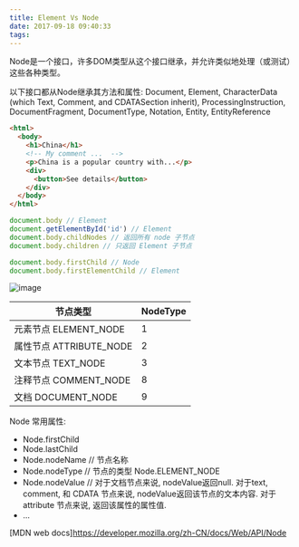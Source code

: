 ```yaml
---
title: Element Vs Node
date: 2017-09-18 09:40:33
tags:
---
```

Node是一个接口，许多DOM类型从这个接口继承，并允许类似地处理（或测试）这些各种类型。

以下接口都从Node继承其方法和属性:
Document, Element, CharacterData (which Text, Comment, and CDATASection inherit), ProcessingInstruction, DocumentFragment, DocumentType, Notation, Entity, EntityReference

```html
<html>
  <body>
    <h1>China</h1>
    <!-- My comment ...  -->
    <p>China is a popular country with...</p>
    <div>
      <button>See details</button>
    </div>
  </body>
</html>
```
``` js
document.body // Element
document.getElementById('id') // Element
document.body.childNodes // 返回所有 node 子节点
document.body.children // 只返回 Element 子节点

document.body.firstChild // Node
document.body.firstElementChild // Element
```
![image](http://oifogbmox.bkt.clouddn.com/170918_1.png)


节点类型 | NodeType
---|---
元素节点 ELEMENT_NODE | 1
属性节点 ATTRIBUTE_NODE | 2
文本节点 TEXT_NODE | 3
注释节点 COMMENT_NODE | 8
文档 DOCUMENT_NODE | 9


Node 常用属性:
  - Node.firstChild
  - Node.lastChild
  - Node.nodeName // 节点名称
  - Node.nodeType // 节点的类型 Node.ELEMENT_NODE
  - Node.nodeValue // 对于文档节点来说, nodeValue返回null. 对于text, comment, 和 CDATA 节点来说, nodeValue返回该节点的文本内容. 对于 attribute 节点来说, 返回该属性的属性值.
  - ...




[MDN web docs]https://developer.mozilla.org/zh-CN/docs/Web/API/Node